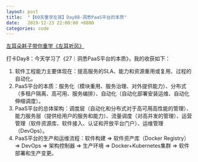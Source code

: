 ```yaml
---
layout: post
title:  "【60天重学左耳】Day08-洞悉PaaS平台的本质"
date:   2019-12-23 22:00:00 +0800
categories: code
---
```


[左耳朵耗子带你重学《左耳听风》](https://time.geekbang.org/column/article/177414?utm_term=zeusL3AA0&utm_source=wechat&utm_medium=chongxuedaka)

打卡Day8：今天学习了《27｜洞悉PaaS平台的本质》，我的收获如下：

1. 软件工程能力主要体现在：提高服务的SLA、能力和资源重用或复用、过程的自动化。
2. PaaS平台的本质：服务化（模块重用、服务治理、对外提供能力）、分布式（多租户隔离、高可用、服务编排）、自动化（自动化部署安装运维、自动化伸缩调度）。
3. PaaS平台的总体架构：调度层（自动化和分布式对于高可用高性能的管理）、能力服务层（提供给用户的服务和能力）、流量调度（对高并发的管理）、运营管理（软件资源库、软件接入、认证和开放平台门户）、运维管理（DevOps）。
4. PaaS平台的生产和运维流程：软件构建 => 软件资产库（Docker Registry） => DevOps => 架构控制器 => 生产环境 => Docker+Kubernetes集群 => 软件部署和生产变更。

